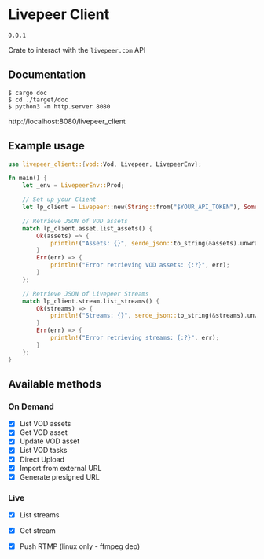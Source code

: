 # Livepeer Client

`0.0.1`

Crate to interact with the `livepeer.com` API

## Documentation

```
$ cargo doc
$ cd ./target/doc
$ python3 -m http.server 8080
```   
   
http://localhost:8080/livepeer_client

## Example usage

```rust
use livepeer_client::{vod::Vod, Livepeer, LivepeerEnv};

fn main() {
    let _env = LivepeerEnv::Prod;

    // Set up your Client
    let lp_client = Livepeer::new(String::from("$YOUR_API_TOKEN"), Some(_env));

    // Retrieve JSON of VOD assets
    match lp_client.asset.list_assets() {
        Ok(assets) => {
            println!("Assets: {}", serde_json::to_string(&assets).unwrap());
        }
        Err(err) => {
            println!("Error retrieving VOD assets: {:?}", err);
        }
    };

    // Retrieve JSON of Livepeer Streams
    match lp_client.stream.list_streams() {
        Ok(streams) => {
            println!("Streams: {}", serde_json::to_string(&streams).unwrap());
        }
        Err(err) => {
            println!("Error retrieving streams: {:?}", err);
        }
    };
}
```

## Available methods

### On Demand

- [X] List VOD assets   
- [X] Get VOD asset   
- [X] Update VOD asset
- [X] List VOD tasks   
- [X] Direct Upload   
- [X] Import from external URL   
- [X] Generate presigned URL   

### Live

- [X] List streams   
- [X] Get stream
- [X] Push RTMP (linux only - ffmpeg dep)   


